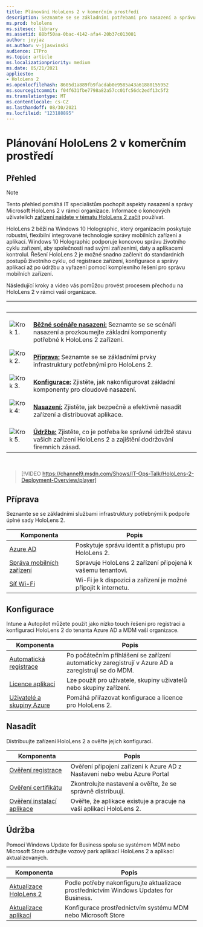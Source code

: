 ```yaml
---
title: Plánování HoloLens 2 v komerčním prostředí
description: Seznamte se se základními potřebami pro nasazení a správu HoloLens podnikových prostředích, včetně infrastruktury, Azure Active Directory a správy mobilních zařízení.
ms.prod: hololens
ms.sitesec: library
ms.assetid: 88bf50aa-0bac-4142-afa4-20b37c013001
author: joyjaz
ms.author: v-jjaswinski
audience: ITPro
ms.topic: article
ms.localizationpriority: medium
ms.date: 05/21/2021
appliesto:
- HoloLens 2
ms.openlocfilehash: 8605d1a889fb9facdab0e9585a43a61880155952
ms.sourcegitcommit: f04f631fbe7798a82a57cc01fc56dc2edf13c5f2
ms.translationtype: MT
ms.contentlocale: cs-CZ
ms.lasthandoff: 08/30/2021
ms.locfileid: "123188895"
---
```

# <a name="planning-hololens-2-deployment-in-a-commercial-environment"></a>Plánování HoloLens 2 v komerčním prostředí

## <a name="overview"></a>Přehled

> [!NOTE]
> Tento přehled pomáhá IT specialistům pochopit aspekty nasazení a správy Microsoft HoloLens 2 v rámci organizace. Informace o koncových uživatelích [zařízení najdete v tématu HoloLens 2 začít](hololens2-setup.md) používat.

HoloLens 2 běží na Windows 10 Holographic, který organizacím poskytuje robustní, flexibilní integrované technologie správy mobilních zařízení a aplikací. Windows 10 Holographic podporuje koncovou správu životního cyklu zařízení, aby společnosti nad svými zařízeními, daty a aplikacemi kontrolul. Řešení HoloLens 2 je možné snadno začlenit do standardních postupů životního cyklu, od registrace zařízení, konfigurace a správy aplikací až po údržbu a vyřazení pomocí komplexního řešení pro správu mobilních zařízení.

Následující kroky a video vás pomůžou provést procesem přechodu na HoloLens 2 v rámci vaší organizace.

| &nbsp; | &nbsp; |
|--|--|
| ![Krok 1.](images/1green.png)| <br/> **[Běžné scénáře nasazení:](hololens-requirements.md)** Seznamte se se scénáři nasazení a prozkoumejte základní komponenty potřebné k HoloLens 2 zařízení. |
| ![Krok 2.](images/2green.png)| <br/> **[Příprava:](#prepare)** Seznamte se se základními prvky infrastruktury potřebnými pro HoloLens 2. |
| ![Krok 3.](images/3green.png) | <br/> **[Konfigurace:](#configure)** Zjistěte, jak nakonfigurovat základní komponenty pro cloudové nasazení. |
| ![Krok 4:](images/4green.png) | <br/> **[Nasazení:](#deploy)** Zjistěte, jak bezpečně a efektivně nasadit zařízení a distribuovat aplikace. |
| ![Krok 5.](images/5green.png) | <br/> **[Údržba:](#maintain)** Zjistěte, co je potřeba ke správné údržbě stavu vašich zařízení HoloLens 2 a zajištění dodržování firemních zásad. |

<br/>

> [!VIDEO https://channel9.msdn.com/Shows/IT-Ops-Talk/HoloLens-2-Deployment-Overview/player]

## <a name="prepare"></a>Příprava

Seznamte se se základními službami infrastruktury potřebnými k podpoře úplné sady HoloLens 2.

| Komponenta | Popis |
|-----------|------------|
| [Azure AD](hololens-identity.md) | Poskytuje správu identit a přístupu pro HoloLens 2.  |
| [Správa mobilních zařízení](hololens-mdm-configure.md)| Spravuje HoloLens 2 zařízení připojená k vašemu tenantovi.  |
| [Síť Wi-Fi](hololens-commercial-infrastructure.md)| Wi-Fi je k dispozici a zařízení je možné připojit k internetu.  |

## <a name="configure"></a>Konfigurace

Intune a Autopilot můžete použít jako nízko touch řešení pro registraci a konfiguraci HoloLens 2 do tenanta Azure AD a MDM vaší organizace.

| Komponenta | Popis |
|-----------|------------|
| [Automatická registrace](hololens-enroll-mdm.md#auto-enrollment-in-mdm) | Po počátečním přihlášení se zařízení automaticky zaregistrují v Azure AD a zaregistrují se do MDM.  |
| [Licence aplikací](hololens2-cloud-connected-configure.md#application-licenses)| Lze použít pro uživatele, skupiny uživatelů nebo skupiny zařízení.  |
| [Uživatelé a skupiny Azure](hololens2-cloud-connected-configure.md#azure-users-and-groups) | Pomáhá přiřazovat konfigurace a licence pro HoloLens 2.  |

## <a name="deploy"></a>Nasadit

Distribuujte zařízení HoloLens 2 a ověřte jejich konfiguraci. 

| Komponenta | Popis |
|-----------|------------|
| [Ověření registrace](hololens2-corp-connected-deploy.md#enrollment-validation) | Ověření připojení zařízení k Azure AD z Nastavení nebo webu Azure Portal |
| [Ověření certifikátu](hololens2-corp-connected-deploy.md#wi-fi-certificate-validation) | Zkontrolujte nastavení a ověřte, že se správně distribuují. |
| [Ověření instalací aplikace](hololens2-corp-connected-deploy.md#validate-lob-app-install) | Ověřte, že aplikace existuje a pracuje na vaší aplikaci HoloLens 2. |

## <a name="maintain"></a>Údržba

Pomocí Windows Update for Business spolu se systémem MDM nebo Microsoft Store udržujte vozový park aplikací HoloLens 2 a aplikací aktualizovaných.

| Komponenta | Popis |
|-----------|------------|
| [Aktualizace HoloLens 2](hololens-updates.md) | Podle potřeby nakonfigurujte aktualizace prostřednictvím Windows Updates for Business. |
| [Aktualizace aplikací](app-deploy-overview.md) | Konfigurace prostřednictvím systému MDM nebo Microsoft Store
